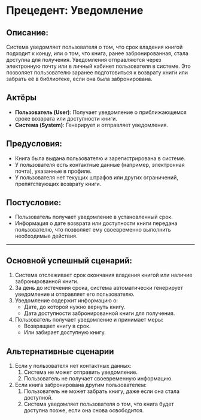 # Прецедент: Уведомление 

## Описание:
Система уведомляет пользователя о том, что срок владения книгой подходит к концу, или о том, что книга, ранее забронированная, стала доступна для получения. Уведомления отправляются через электронную почту или в личный кабинет пользователя в системе. Это позволяет пользователю заранее подготовиться к возврату книги или забрать её в библиотеке, если она была забронирована.

## Актёры
- **Пользователь (User)**: Получает уведомление о приближающемся сроке возврата или доступности книги.
- **Система (System)**: Генерирует и отправляет уведомления.

## Предусловия:
- Книга была выдана пользователю и зарегистрирована в системе.
- У пользователя есть контактные данные (например, электронная почта), указанные в профиле.
- У пользователя нет текущих штрафов или других ограничений, препятствующих возврату книги.

## Постусловие:
- Пользователь получает уведомление в установленный срок.
- Информация о дате возврата или доступности книги передана пользователю, что позволяет ему своевременно выполнить необходимые действия.

---

## Основной успешный сценарий:

1. Система отслеживает срок окончания владения книгой или наличие забронированной книги.
2. За день до истечения срока, система автоматически генерирует уведомление и отправляет его пользователю.
3. Уведомление содержит информацию о:
   - Дате, до которой нужно вернуть книгу.
   - Дата доступности забронированной книги для получения.
4. Пользователь получает уведомление и принимает меры:
   - Возвращает книгу в срок.
   - Или забирает доступную книгу.

## Альтернативные сценарии ##
1. Если у пользователя нет контактных данных:
   1. Система не может отправить уведомление.
   2. Пользователь не получает своевременную информацию.
2. Если книга забронирована другим пользователем:
   1. Пользователь не может забрать книгу, даже если она стала доступной.
   2. Система уведомляет пользователя о том, что книга будет доступна позже, если она снова освободится.
